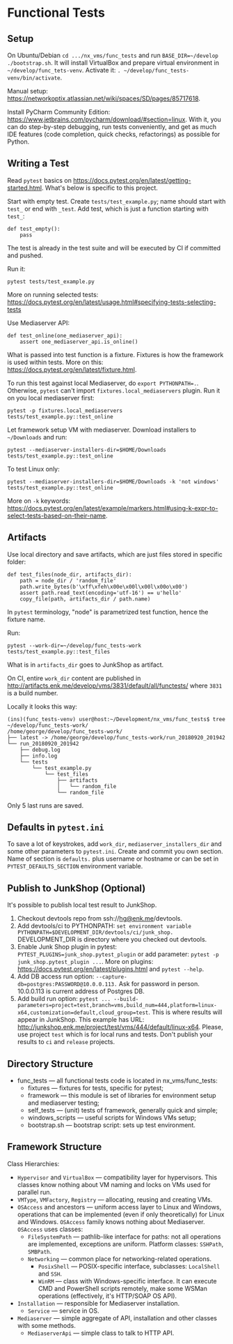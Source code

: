 # Functional Tests

## Setup

On Ubuntu/Debian `cd .../nx_vms/func_tests` and run `BASE_DIR=~/develop ./bootstrap.sh`. It will
install VirtualBox and prepare virtual environment in `~/develop/func_tets-venv`. Activate it:
`. ~/develop/func_tests-venv/bin/activate`.

Manual setup: https://networkoptix.atlassian.net/wiki/spaces/SD/pages/85717618.

Install PyCharm Community Edition: https://www.jetbrains.com/pycharm/download/#section=linux. With
it, you can do step-by-step debugging, run tests conveniently, and get as much IDE features (code
completion, quick checks, refactorings) as possible for Python.

## Writing a Test

Read `pytest` basics on https://docs.pytest.org/en/latest/getting-started.html. What's below is
specific to this project.

Start with empty test. Create `tests/test_example.py`; name should start with `test_` or end with
`_test`. Add test, which is just a function starting with `test_`:
```{.py}
def test_empty():
    pass
```

The test is already in the test suite and will be executed by CI if committed and pushed.

Run it:
```{.sh}
pytest tests/test_example.py
```

More on running selected tests:
https://docs.pytest.org/en/latest/usage.html#specifying-tests-selecting-tests

Use Mediaserver API:
```{.py}
def test_online(one_mediaserver_api):
    assert one_mediaserver_api.is_online()
```

What is passed into test function is a fixture. Fixtures is how the framework is used within tests.
More on this: https://docs.pytest.org/en/latest/fixture.html.

To run this test against local Mediaserver, do `export PYTHONPATH=.`. Otherwise, `pytest` can't
import `fixtures.local_mediaservers` plugin. Run it on you local mediaserver first:
```{.sh}
pytest -p fixtures.local_mediaservers tests/test_example.py::test_online
```

Let framework setup VM with mediaserver. Download installers to `~/Downloads` and run:
```{.sh}
pytest --mediaserver-installers-dir=$HOME/Downloads tests/test_example.py::test_online
```

To test Linux only:
```{.sh}
pytest --mediaserver-installers-dir=$HOME/Downloads -k 'not windows' tests/test_example.py::test_online
```

More on `-k` keywords:
https://docs.pytest.org/en/latest/example/markers.html#using-k-expr-to-select-tests-based-on-their-name.

## Artifacts

Use local directory and save artifacts, which are just files stored in specific folder:
```{.py}
def test_files(node_dir, artifacts_dir):
    path = node_dir / 'random_file'
    path.write_bytes(b'\xff\xfeh\x00e\x00l\x00l\x00o\x00')
    assert path.read_text(encoding='utf-16') == u'hello'
    copy_file(path, artifacts_dir / path.name)
```

In `pytest` terminology, "node" is parametrized test function, hence the fixture name.

Run:
```
pytest --work-dir=~/develop/func_tests-work tests/test_example.py::test_files
```

What is in `artifacts_dir` goes to JunkShop as artifact.

On CI, entire `work_dir` content are published in
http://artifacts.enk.me/develop/vms/3831/default/all/functests/ where `3831` is a build number.

Locally it looks this way:
```
(ins)(func_tests-venv) user@host:~/Development/nx_vms/func_tests$ tree ~/develop/func_tests-work/
/home/george/develop/func_tests-work/
├── latest -> /home/george/develop/func_tests-work/run_20180920_201942
└── run_20180920_201942
    ├── debug.log
    ├── info.log
    └── tests
        └── test_example.py
            └── test_files
                ├── artifacts
                │   └── random_file
                └── random_file
```

Only 5 last runs are saved.

## Defaults in `pytest.ini`

To save a lot of keystrokes, add `work_dir`, `mediaserver_installers_dir` and some other parameters
to `pytest.ini`. Create and commit you own section. Name of section is `defaults.` plus username or
hostname or can be set in `PYTEST_DEFAULTS_SECTION` environment variable.

## Publish to JunkShop (Optional)

It's possible to publish local test result to JunkShop.

1. Checkout devtools repo from ssh://hg@enk.me/devtools.
2. Add devtools/ci to PYTHONPATH:
`set environment variable PYTHONPATH=$DEVELOPMENT_DIR/devtools/ci/junk_shop.`
DEVELOPMENT_DIR is directory where you checked out devtools.
3. Enable Junk Shop plugin in pytest:
`PYTEST_PLUGINS=junk_shop.pytest_plugin`
or add parameter: `pytest -p junk_shop.pytest_plugin ...`.
More on plugins: https://docs.pytest.org/en/latest/plugins.html and `pytest --help`.
4. Add DB access run option:
`--capture-db=postgres:PASSWORD@10.0.0.113.`
Ask for password in person. 10.0.0.113 is current address of Postgres DB.
5. Add build run option:
`pytest ... --build-parameters=project=test,branch=vms,build_num=444,platform=linux-x64,customization=default,cloud_group=test`.
This is where results will appear in JunkShop.
This example has URL: http://junkshop.enk.me/project/test/vms/444/default/linux-x64.
Please, use project `test` which is for local runs and tests.
Don't publish your results to `ci` and `release` projects.

## Directory Structure

- func_tests — all functional tests code is located in nx_vms/func_tests:
  - fixtures — fixtures for tests, specific for pytest;
  - framework — this module is set of libraries for environment setup and mediaserver testing;
  - self_tests — (unit) tests of framework, generally quick and simple;
  - windows_scripts — useful scripts for Windows VMs setup;
  - bootstrap.sh — bootstrap script: sets up test environment.

## Framework Structure

Class Hierarchies:
- `Hypervisor` and `VirtualBox` — compatibility layer for hypervisors.
  This classes know nothing about VM naming and locks on VMs used for parallel run.
- `VMType`, `VMFactory`, `Registry` — allocating, reusing and creating VMs.
- `OSAccess` and ancestors — uniform access layer to Linux and Windows, operations that can be
  implemented (even if only theoretically) for Linux and Windows. `OSAccess` family knows nothing
  about Mediaserver. `OSAccess` uses classes:
  - `FileSystemPath` — pathlib-like interface for paths: not all operations are implemented,
    exceptions are uniform. Platform classes: `SSHPath`, `SMBPath`.
  - `Networking` — common place for networking-related operations.
    - `PosixShell` — POSIX-specific interface, subclasses: `LocalShell` and `SSH`.
    - `WinRM` — class with Windows-specific interface. It can execute CMD and PowerShell scripts
      remotely, make some WSMan operations (effectively, it's HTTP/SOAP OS API).
- `Installation` — responsible for Mediaserver installation.
  - `Service` — service in OS.
- `Mediaserver` — simple aggregate of API, installation and other classes with some methods.
  - `MediaserverApi` — simple class to talk to HTTP API.
